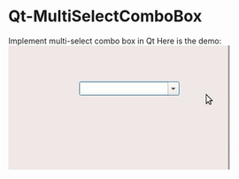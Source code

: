 # Qt-MultiSelectComboBox
Implement multi-select combo box in Qt
Here is the demo:
![image](https://github.com/CallMeClark/Qt-MultiSelectComboBox/blob/master/demo.gif)
